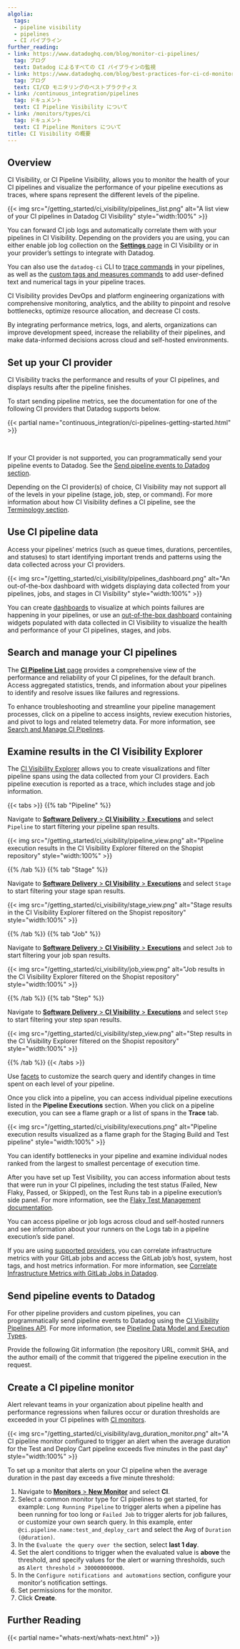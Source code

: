 ```yaml
---
algolia:
  tags:
  - pipeline visibility
  - pipelines
  - CI パイプライン
further_reading:
- link: https://www.datadoghq.com/blog/monitor-ci-pipelines/
  tag: ブログ
  text: Datadog によるすべての CI パイプラインの監視
- link: https://www.datadoghq.com/blog/best-practices-for-ci-cd-monitoring/
  tag: ブログ
  text: CI/CD モニタリングのベストプラクティス
- link: /continuous_integration/pipelines
  tag: ドキュメント
  text: CI Pipeline Visibility について
- link: /monitors/types/ci
  tag: ドキュメント
  text: CI Pipeline Monitors について
title: CI Visibility の概要
---
```


## Overview

CI Visibility, or CI Pipeline Visibility, allows you to monitor the health of your CI pipelines and visualize the performance of your pipeline executions as traces, where spans represent the different levels of the pipeline. 

{{< img src="/getting_started/ci_visibility/pipelines_list.png" alt="A list view of your CI pipelines in Datadog CI Visibility" style="width:100%" >}}

You can forward CI job logs and automatically correlate them with your pipelines in CI Visibility. Depending on the providers you are using, you can either enable job log collection on the [**Settings** page][1] in CI Visibility or in your provider’s settings to integrate with Datadog.

You can also use the `datadog-ci` CLI to [trace commands][2] in your pipelines, as well as the [custom tags and measures commands][3] to add user-defined text and numerical tags in your pipeline traces.

CI Visibility provides DevOps and platform engineering organizations with comprehensive monitoring, analytics, and the ability to pinpoint and resolve bottlenecks, optimize resource allocation, and decrease CI costs. 

By integrating performance metrics, logs, and alerts, organizations can improve development speed, increase the reliability of their pipelines, and make data-informed decisions across cloud and self-hosted environments.

## Set up your CI provider

CI Visibility tracks the performance and results of your CI pipelines, and displays results after the pipeline finishes. 

To start sending pipeline metrics, see the documentation for one of the following CI providers that Datadog supports below.

{{< partial name="continuous_integration/ci-pipelines-getting-started.html" >}}

</br>

If your CI provider is not supported, you can programmatically send your pipeline events to Datadog. See the [Send pipeline events to Datadog section](#send-pipeline-events-to-datadog).

Depending on the CI provider(s) of choice, CI Visibility may not support all of the levels in your pipeline (stage, job, step, or command). For more information about how CI Visibility defines a CI pipeline, see the [Terminology section][4].

## Use CI pipeline data

Access your pipelines’ metrics (such as queue times, durations, percentiles, and statuses) to start identifying important trends and patterns using the data collected across your CI providers. 

{{< img src="/getting_started/ci_visibility/pipelines_dashboard.png" alt="An out-of-the-box dashboard with widgets displaying data collected from your pipelines, jobs, and stages in CI Visibility" style="width:100%" >}}

You can create [dashboards][5] to visualize at which points failures are happening in your pipelines, or use an [out-of-the-box dashboard][6] containing widgets populated with data collected in CI Visibility to visualize the health and performance of your CI pipelines, stages, and jobs.

## Search and manage your CI pipelines

The [**CI Pipeline List** page][7] provides a comprehensive view of the performance and reliability of your CI pipelines, for the default branch. Access aggregated statistics, trends, and information about your pipelines to identify and resolve issues like failures and regressions.

To enhance troubleshooting and streamline your pipeline management processes, click on a pipeline to access insights, review execution histories, and pivot to logs and related telemetry data. For more information, see [Search and Manage CI Pipelines][8].

## Examine results in the CI Visibility Explorer

The [CI Visibility Explorer][9] allows you to create visualizations and filter pipeline spans using the data collected from your CI providers. Each pipeline execution is reported as a trace, which includes stage and job information. 

{{< tabs >}}
{{% tab "Pipeline" %}}

Navigate to [**Software Delivery** > **CI Visibility** > **Executions**][101] and select `Pipeline` to start filtering your pipeline span results. 

{{< img src="/getting_started/ci_visibility/pipeline_view.png" alt="Pipeline execution results in the CI Visibility Explorer filtered on the Shopist repository" style="width:100%" >}}

[101]: https://app.datadoghq.com/ci/pipeline-executions?query=ci_level%3Apipeline

{{% /tab %}}
{{% tab "Stage" %}}

Navigate to [**Software Delivery** > **CI Visibility** > **Executions**][101] and select `Stage` to start filtering your stage span results. 

{{< img src="/getting_started/ci_visibility/stage_view.png" alt="Stage results in the CI Visibility Explorer filtered on the Shopist repository" style="width:100%" >}}

[101]: https://app.datadoghq.com/ci/pipeline-executions?query=ci_level%3Astage

{{% /tab %}}
{{% tab "Job" %}}

Navigate to [**Software Delivery** > **CI Visibility** > **Executions**][101] and select `Job` to start filtering your job span results. 

{{< img src="/getting_started/ci_visibility/job_view.png" alt="Job results in the CI Visibility Explorer filtered on the Shopist repository" style="width:100%" >}}

[101]: https://app.datadoghq.com/ci/pipeline-executions?query=ci_level%3Ajob

{{% /tab %}}
{{% tab "Step" %}}

Navigate to [**Software Delivery** > **CI Visibility** > **Executions**][101] and select `Step` to start filtering your step span results. 

{{< img src="/getting_started/ci_visibility/step_view.png" alt="Step results in the CI Visibility Explorer filtered on the Shopist repository" style="width:100%" >}}

[101]: https://app.datadoghq.com/ci/pipeline-executions?query=ci_level%3Astep

{{% /tab %}}
{{< /tabs >}}

Use [facets][9] to customize the search query and identify changes in time spent on each level of your pipeline.

Once you click into a pipeline, you can access individual pipeline executions listed in the **Pipeline Executions** section. When you click on a pipeline execution, you can see a flame graph or a list of spans in the **Trace** tab. 

{{< img src="/getting_started/ci_visibility/executions.png" alt="Pipeline execution results visualized as a flame graph for the Staging Build and Test pipeline" style="width:100%" >}}

You can identify bottlenecks in your pipeline and examine individual nodes ranked from the largest to smallest percentage of execution time. 

After you have set up Test Visibility, you can access information about tests that were run in your CI pipelines, including the test status (Failed, New Flaky, Passed, or Skipped), on the Test Runs tab in a pipeline execution’s side panel. For more information, see the [Flaky Test Management documentation][10].

You can access pipeline or job logs across cloud and self-hosted runners and see information about your runners on the Logs tab in a pipeline execution’s side panel.

If you are using [supported providers][11], you can correlate infrastructure metrics with your GitLab jobs and access the GitLab job’s host, system, host tags, and host metrics information. For more information, see [Correlate Infrastructure Metrics with GitLab Jobs in Datadog][12].

## Send pipeline events to Datadog

For other pipeline providers and custom pipelines, you can programmatically send pipeline events to Datadog using the [CI Visibility Pipelines API][16]. For more information, see [Pipeline Data Model and Execution Types][13].

Provide the following Git information (the repository URL, commit SHA, and the author email) of the commit that triggered the pipeline execution in the request.

## Create a CI pipeline monitor

Alert relevant teams in your organization about pipeline health and performance regressions when failures occur or duration thresholds are exceeded in your CI pipelines with [CI monitors][14].

{{< img src="/getting_started/ci_visibility/avg_duration_monitor.png" alt="A CI pipeline monitor configured to trigger an alert when the average duration for the Test and Deploy Cart pipeline exceeds five minutes in the past day" style="width:100%" >}}

To set up a monitor that alerts on your CI pipeline when the average duration in the past day exceeds a five minute threshold:

1. Navigate to [**Monitors** > **New Monitor**][15] and select **CI**. 
1. Select a common monitor type for CI pipelines to get started, for example: `Long Running Pipeline` to trigger alerts when a pipeline has been running for too long or `Failed Job` to trigger alerts for job failures, or customize your own search query. In this example, enter `@ci.pipeline.name:test_and_deploy_cart` and select the Avg of `Duration (@duration)`.
1. In the `Evaluate the query over the` section, select **last 1 day**. 
1. Set the alert conditions to trigger when the evaluated value is **above** the threshold, and specify values for the alert or warning thresholds, such as `Alert threshold > 300000000000`.
1. In the `Configure notifications and automations` section, configure your monitor's notification settings.
1. Set permissions for the monitor.
1. Click **Create**.

## Further Reading

{{< partial name="whats-next/whats-next.html" >}}

[1]: https://app.datadoghq.com/ci/settings
[2]: /ja/continuous_integration/pipelines/custom_commands/
[3]: /ja/continuous_integration/pipelines/custom_tags_and_measures/
[4]: /ja/continuous_integration/pipelines/?tab=githubactions#terminology
[5]: /ja/dashboards/
[6]: https://app.datadoghq.com/dash/integration/30516/ci-visibility---pipelines-dashboard
[7]: https://app.datadoghq.com/ci/pipelines
[8]: /ja/continuous_integration/search/
[9]: /ja/continuous_integration/explorer
[10]: /ja/tests/guides/flaky_test_management/
[11]: /ja/continuous_integration/pipelines/?tab=githubactions#supported-features
[12]: /ja/continuous_integration/guides/infrastructure_metrics_with_gitlab/
[13]: /ja/continuous_integration/guides/pipeline_data_model/
[14]: /ja/monitors/types/ci/?tab=pipelines
[15]: https://app.datadoghq.com/monitors/create
[16]: /ja/api/latest/ci-visibility-pipelines/